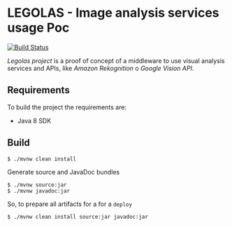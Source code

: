 LEGOLAS - Image analysis services usage Poc
===========================================
[![Build Status](https://travis-ci.org/jomoespe/legolas.svg?branch=master)](https://travis-ci.org/jomoespe/legolas)

*Legolas project* is a proof of concept of a middleware to use visual analysis services and APIs, like *Amazon Rekognition* o *Google Vision API*.


Requirements
------------

To build the project the requirements are:

  - Java 8 SDK


Build
-----

    $ ./mvnw clean install


Generate source and JavaDoc bundles

    $ ./mvnw source:jar
    $ ./mvnw javadoc:jar


So, to prepare all artifacts for a for a `deploy`

    $ ./mvnw clean install source:jar javadoc:jar
